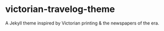 # victorian-travelog-theme
A Jekyll theme inspired by Victorian printing &amp; the newspapers of the era.
